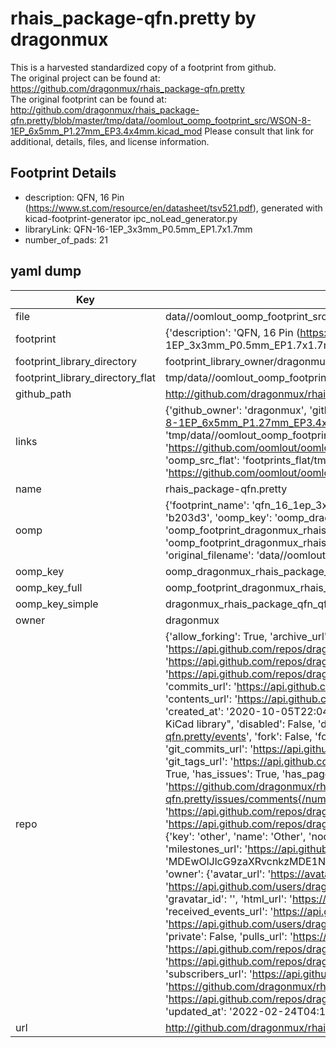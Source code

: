 # rhais_package-qfn.pretty by dragonmux  
This is a harvested standardized copy of a footprint from github.  
The original project can be found at:  
https://github.com/dragonmux/rhais_package-qfn.pretty  
The original footprint can be found at:
http://github.com/dragonmux/rhais_package-qfn.pretty/blob/master/tmp/data//oomlout_oomp_footprint_src/WSON-8-1EP_6x5mm_P1.27mm_EP3.4x4mm.kicad_mod
Please consult that link for additional, details, files, and license information.  
## Footprint Details
* description: QFN, 16 Pin (https://www.st.com/resource/en/datasheet/tsv521.pdf), generated with kicad-footprint-generator ipc_noLead_generator.py  
* libraryLink: QFN-16-1EP_3x3mm_P0.5mm_EP1.7x1.7mm  
* number_of_pads: 21  
## yaml dump  
| Key | Value |  
| --- | --- |  
| file | data//oomlout_oomp_footprint_src/rhais_package-qfn.pretty/QFN-16-1EP_3x3mm_P0.5mm_EP1.7x1.7mm.kicad_mod |  
| footprint | {'description': 'QFN, 16 Pin (https://www.st.com/resource/en/datasheet/tsv521.pdf), generated with kicad-footprint-generator ipc_noLead_generator.py', 'libraryLink': 'QFN-16-1EP_3x3mm_P0.5mm_EP1.7x1.7mm', 'number_of_pads': 21} |  
| footprint_library_directory | footprint_library_owner/dragonmux_rhais_package-qfn.pretty |  
| footprint_library_directory_flat | tmp/data//oomlout_oomp_footprint_src/footprints_flat/dragonmux_rhais_package_qfn_qfn_16_1ep_3x3mm_p0_5mm_ep1_7x1_7mm/working |  
| github_path | http://github.com/dragonmux/rhais_package-qfn.pretty/blob/master/tmp/data//oomlout_oomp_footprint_src/QFN-16-1EP_3x3mm_P0.5mm_EP1.7x1.7mm.kicad_mod |  
| links | {'github_owner': 'dragonmux', 'github_repo_name': 'rhais_package-qfn.pretty', 'github_src': 'http://github.com/dragonmux/rhais_package-qfn.pretty/blob/master/tmp/data//oomlout_oomp_footprint_src/WSON-8-1EP_6x5mm_P1.27mm_EP3.4x4mm.kicad_mod', 'github_src_repo': 'https://github.com/dragonmux/rhais_package-qfn.pretty', 'oomp_bot': 'tmp/data//oomlout_oomp_footprint_src/footprints/dragonmux_rhais_package_qfn_qfn_16_1ep_3x3mm_p0_5mm_ep1_7x1_7mm/working', 'oomp_bot_github': 'https://github.com/oomlout/oomlout_oomp_footprint_bot/tree/main/tmp/data//oomlout_oomp_footprint_src/footprints/dragonmux_rhais_package_qfn_qfn_16_1ep_3x3mm_p0_5mm_ep1_7x1_7mm/working', 'oomp_src_flat': 'footprints_flat/tmp/data//oomlout_oomp_footprint_src/footprints_flat/dragonmux_rhais_package_qfn_qfn_16_1ep_3x3mm_p0_5mm_ep1_7x1_7mm/working', 'oomp_src_flat_github': 'https://github.com/oomlout/oomlout_oomp_footprint_src/tree/main/tmp/data//oomlout_oomp_footprint_src/footprints_flat/dragonmux_rhais_package_qfn_qfn_16_1ep_3x3mm_p0_5mm_ep1_7x1_7mm/working'} |  
| name | rhais_package-qfn.pretty |  
| oomp | {'footprint_name': 'qfn_16_1ep_3x3mm_p0_5mm_ep1_7x1_7mm', 'library_name': 'rhais_package_qfn', 'md5': 'b203d3e1f0c6174033aab33d0d089a53', 'md5_10': 'b203d3e1f0', 'md5_5': 'b203d', 'md5_6': 'b203d3', 'oomp_key': 'oomp_dragonmux_rhais_package_qfn_qfn_16_1ep_3x3mm_p0_5mm_ep1_7x1_7mm', 'oomp_key_extra': 'oomp_footprint_dragonmux_rhais_package_qfn_qfn_16_1ep_3x3mm_p0_5mm_ep1_7x1_7mm', 'oomp_key_full': 'oomp_footprint_dragonmux_rhais_package_qfn_qfn_16_1ep_3x3mm_p0_5mm_ep1_7x1_7mm_b203d3', 'oomp_key_simple': 'dragonmux_rhais_package_qfn_qfn_16_1ep_3x3mm_p0_5mm_ep1_7x1_7mm', 'original_filename': 'data//oomlout_oomp_footprint_src/rhais_package-qfn.pretty/QFN-16-1EP_3x3mm_P0.5mm_EP1.7x1.7mm.kicad_mod', 'owner_name': 'dragonmux'} |  
| oomp_key | oomp_dragonmux_rhais_package_qfn_qfn_16_1ep_3x3mm_p0_5mm_ep1_7x1_7mm |  
| oomp_key_full | oomp_footprint_dragonmux_rhais_package_qfn_qfn_16_1ep_3x3mm_p0_5mm_ep1_7x1_7mm |  
| oomp_key_simple | dragonmux_rhais_package_qfn_qfn_16_1ep_3x3mm_p0_5mm_ep1_7x1_7mm |  
| owner | dragonmux |  
| repo | {'allow_forking': True, 'archive_url': 'https://api.github.com/repos/dragonmux/rhais_package-qfn.pretty/{archive_format}{/ref}', 'archived': False, 'assignees_url': 'https://api.github.com/repos/dragonmux/rhais_package-qfn.pretty/assignees{/user}', 'blobs_url': 'https://api.github.com/repos/dragonmux/rhais_package-qfn.pretty/git/blobs{/sha}', 'branches_url': 'https://api.github.com/repos/dragonmux/rhais_package-qfn.pretty/branches{/branch}', 'clone_url': 'https://github.com/dragonmux/rhais_package-qfn.pretty.git', 'collaborators_url': 'https://api.github.com/repos/dragonmux/rhais_package-qfn.pretty/collaborators{/collaborator}', 'comments_url': 'https://api.github.com/repos/dragonmux/rhais_package-qfn.pretty/comments{/number}', 'commits_url': 'https://api.github.com/repos/dragonmux/rhais_package-qfn.pretty/commits{/sha}', 'compare_url': 'https://api.github.com/repos/dragonmux/rhais_package-qfn.pretty/compare/{base}...{head}', 'contents_url': 'https://api.github.com/repos/dragonmux/rhais_package-qfn.pretty/contents/{+path}', 'contributors_url': 'https://api.github.com/repos/dragonmux/rhais_package-qfn.pretty/contributors', 'created_at': '2020-10-05T22:04:32Z', 'default_branch': 'main', 'deployments_url': 'https://api.github.com/repos/dragonmux/rhais_package-qfn.pretty/deployments', 'description': "DX-MON's QFN footprints KiCad library", 'disabled': False, 'downloads_url': 'https://api.github.com/repos/dragonmux/rhais_package-qfn.pretty/downloads', 'events_url': 'https://api.github.com/repos/dragonmux/rhais_package-qfn.pretty/events', 'fork': False, 'forks': 0, 'forks_count': 0, 'forks_url': 'https://api.github.com/repos/dragonmux/rhais_package-qfn.pretty/forks', 'full_name': 'dragonmux/rhais_package-qfn.pretty', 'git_commits_url': 'https://api.github.com/repos/dragonmux/rhais_package-qfn.pretty/git/commits{/sha}', 'git_refs_url': 'https://api.github.com/repos/dragonmux/rhais_package-qfn.pretty/git/refs{/sha}', 'git_tags_url': 'https://api.github.com/repos/dragonmux/rhais_package-qfn.pretty/git/tags{/sha}', 'git_url': 'git://github.com/dragonmux/rhais_package-qfn.pretty.git', 'has_discussions': False, 'has_downloads': True, 'has_issues': True, 'has_pages': False, 'has_projects': True, 'has_wiki': True, 'homepage': '', 'hooks_url': 'https://api.github.com/repos/dragonmux/rhais_package-qfn.pretty/hooks', 'html_url': 'https://github.com/dragonmux/rhais_package-qfn.pretty', 'id': 301550768, 'is_template': False, 'issue_comment_url': 'https://api.github.com/repos/dragonmux/rhais_package-qfn.pretty/issues/comments{/number}', 'issue_events_url': 'https://api.github.com/repos/dragonmux/rhais_package-qfn.pretty/issues/events{/number}', 'issues_url': 'https://api.github.com/repos/dragonmux/rhais_package-qfn.pretty/issues{/number}', 'keys_url': 'https://api.github.com/repos/dragonmux/rhais_package-qfn.pretty/keys{/key_id}', 'labels_url': 'https://api.github.com/repos/dragonmux/rhais_package-qfn.pretty/labels{/name}', 'language': None, 'languages_url': 'https://api.github.com/repos/dragonmux/rhais_package-qfn.pretty/languages', 'license': {'key': 'other', 'name': 'Other', 'node_id': 'MDc6TGljZW5zZTA=', 'spdx_id': 'NOASSERTION', 'url': None}, 'merges_url': 'https://api.github.com/repos/dragonmux/rhais_package-qfn.pretty/merges', 'milestones_url': 'https://api.github.com/repos/dragonmux/rhais_package-qfn.pretty/milestones{/number}', 'mirror_url': None, 'name': 'rhais_package-qfn.pretty', 'network_count': 0, 'node_id': 'MDEwOlJlcG9zaXRvcnkzMDE1NTA3Njg=', 'notifications_url': 'https://api.github.com/repos/dragonmux/rhais_package-qfn.pretty/notifications{?since,all,participating}', 'open_issues': 0, 'open_issues_count': 0, 'owner': {'avatar_url': 'https://avatars.githubusercontent.com/u/691140?v=4', 'events_url': 'https://api.github.com/users/dragonmux/events{/privacy}', 'followers_url': 'https://api.github.com/users/dragonmux/followers', 'following_url': 'https://api.github.com/users/dragonmux/following{/other_user}', 'gists_url': 'https://api.github.com/users/dragonmux/gists{/gist_id}', 'gravatar_id': '', 'html_url': 'https://github.com/dragonmux', 'id': 691140, 'login': 'dragonmux', 'node_id': 'MDQ6VXNlcjY5MTE0MA==', 'organizations_url': 'https://api.github.com/users/dragonmux/orgs', 'received_events_url': 'https://api.github.com/users/dragonmux/received_events', 'repos_url': 'https://api.github.com/users/dragonmux/repos', 'site_admin': False, 'starred_url': 'https://api.github.com/users/dragonmux/starred{/owner}{/repo}', 'subscriptions_url': 'https://api.github.com/users/dragonmux/subscriptions', 'type': 'User', 'url': 'https://api.github.com/users/dragonmux'}, 'private': False, 'pulls_url': 'https://api.github.com/repos/dragonmux/rhais_package-qfn.pretty/pulls{/number}', 'pushed_at': '2022-02-24T14:58:19Z', 'releases_url': 'https://api.github.com/repos/dragonmux/rhais_package-qfn.pretty/releases{/id}', 'size': 47, 'ssh_url': 'git@github.com:dragonmux/rhais_package-qfn.pretty.git', 'stargazers_count': 0, 'stargazers_url': 'https://api.github.com/repos/dragonmux/rhais_package-qfn.pretty/stargazers', 'statuses_url': 'https://api.github.com/repos/dragonmux/rhais_package-qfn.pretty/statuses/{sha}', 'subscribers_count': 1, 'subscribers_url': 'https://api.github.com/repos/dragonmux/rhais_package-qfn.pretty/subscribers', 'subscription_url': 'https://api.github.com/repos/dragonmux/rhais_package-qfn.pretty/subscription', 'svn_url': 'https://github.com/dragonmux/rhais_package-qfn.pretty', 'tags_url': 'https://api.github.com/repos/dragonmux/rhais_package-qfn.pretty/tags', 'teams_url': 'https://api.github.com/repos/dragonmux/rhais_package-qfn.pretty/teams', 'temp_clone_token': None, 'topics': [], 'trees_url': 'https://api.github.com/repos/dragonmux/rhais_package-qfn.pretty/git/trees{/sha}', 'updated_at': '2022-02-24T04:15:27Z', 'url': 'https://api.github.com/repos/dragonmux/rhais_package-qfn.pretty', 'visibility': 'public', 'watchers': 0, 'watchers_count': 0, 'web_commit_signoff_required': False} |  
| url | http://github.com/dragonmux/rhais_package-qfn.pretty |  

